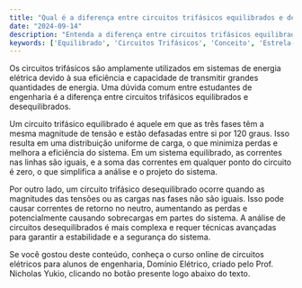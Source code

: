 ```yaml
---
title: "Qual é a diferença entre circuitos trifásicos equilibrados e desequilibrados?"
date: "2024-09-14"
description: "Entenda a diferença entre circuitos trifásicos equilibrados e desequilibrados no contexto de circuitos elétricos."
keywords: ['Equilibrado', 'Circuitos Trifásicos', 'Conceito', 'Estrela-Triângulo']
---
```


Os circuitos trifásicos são amplamente utilizados em sistemas de energia elétrica devido à sua eficiência e capacidade de transmitir grandes quantidades de energia. Uma dúvida comum entre estudantes de engenharia é a diferença entre circuitos trifásicos equilibrados e desequilibrados. 

Um circuito trifásico equilibrado é aquele em que as três fases têm a mesma magnitude de tensão e estão defasadas entre si por 120 graus. Isso resulta em uma distribuição uniforme de carga, o que minimiza perdas e melhora a eficiência do sistema. Em um sistema equilibrado, as correntes nas linhas são iguais, e a soma das correntes em qualquer ponto do circuito é zero, o que simplifica a análise e o projeto do sistema.

Por outro lado, um circuito trifásico desequilibrado ocorre quando as magnitudes das tensões ou as cargas nas fases não são iguais. Isso pode causar correntes de retorno no neutro, aumentando as perdas e potencialmente causando sobrecargas em partes do sistema. A análise de circuitos desequilibrados é mais complexa e requer técnicas avançadas para garantir a estabilidade e a segurança do sistema.

Se você gostou deste conteúdo, conheça o curso online de circuitos elétricos para alunos de engenharia, Domínio Elétrico, criado pelo Prof. Nicholas Yukio, clicando no botão presente logo abaixo do texto.